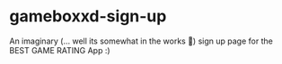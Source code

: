 # gameboxxd-sign-up
An imaginary (... well its somewhat in the works 👀) sign up page for the BEST GAME RATING App :)

